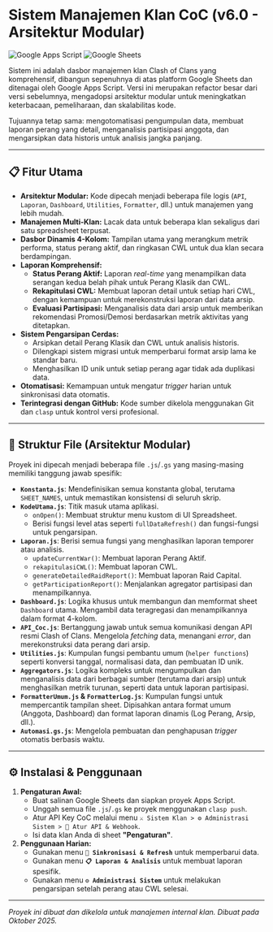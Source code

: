 # Sistem Manajemen Klan CoC (v6.0 - Arsitektur Modular)

![Google Apps Script](https://img.shields.io/badge/Google%20Apps%20Script-4285F4?style=for-the-badge&logo=google&logoColor=white) ![Google Sheets](https://img.shields.io/badge/Google%20Sheets-34A853?style=for-the-badge&logo=google-sheets&logoColor=white)

Sistem ini adalah dasbor manajemen klan Clash of Clans yang komprehensif, dibangun sepenuhnya di atas platform Google Sheets dan ditenagai oleh Google Apps Script. Versi ini merupakan refactor besar dari versi sebelumnya, mengadopsi arsitektur modular untuk meningkatkan keterbacaan, pemeliharaan, dan skalabilitas kode.

Tujuannya tetap sama: mengotomatisasi pengumpulan data, membuat laporan perang yang detail, menganalisis partisipasi anggota, dan mengarsipkan data historis untuk analisis jangka panjang.

---

## 📋 Fitur Utama

- **Arsitektur Modular:** Kode dipecah menjadi beberapa file logis (`API`, `Laporan`, `Dashboard`, `Utilities`, `Formatter`, dll.) untuk manajemen yang lebih mudah.
- **Manajemen Multi-Klan:** Lacak data untuk beberapa klan sekaligus dari satu spreadsheet terpusat.
- **Dasbor Dinamis 4-Kolom:** Tampilan utama yang merangkum metrik performa, status perang aktif, dan ringkasan CWL untuk dua klan secara berdampingan.
- **Laporan Komprehensif:**
    - **Status Perang Aktif:** Laporan *real-time* yang menampilkan data serangan kedua belah pihak untuk Perang Klasik dan CWL.
    - **Rekapitulasi CWL:** Membuat laporan detail untuk setiap hari CWL, dengan kemampuan untuk merekonstruksi laporan dari data arsip.
    - **Evaluasi Partisipasi:** Menganalisis data dari arsip untuk memberikan rekomendasi Promosi/Demosi berdasarkan metrik aktivitas yang ditetapkan.
- **Sistem Pengarsipan Cerdas:**
    - Arsipkan detail Perang Klasik dan CWL untuk analisis historis.
    - Dilengkapi sistem migrasi untuk memperbarui format arsip lama ke standar baru.
    - Menghasilkan ID unik untuk setiap perang agar tidak ada duplikasi data.
- **Otomatisasi:** Kemampuan untuk mengatur *trigger* harian untuk sinkronisasi data otomatis.
- **Terintegrasi dengan GitHub:** Kode sumber dikelola menggunakan Git dan `clasp` untuk kontrol versi profesional.

---

## 📂 Struktur File (Arsitektur Modular)

Proyek ini dipecah menjadi beberapa file `.js`/`.gs` yang masing-masing memiliki tanggung jawab spesifik:

-   **`Konstanta.js`**: Mendefinisikan semua konstanta global, terutama `SHEET_NAMES`, untuk memastikan konsistensi di seluruh skrip.
-   **`KodeUtama.js`**: Titik masuk utama aplikasi.
    -   `onOpen()`: Membuat struktur menu kustom di UI Spreadsheet.
    -   Berisi fungsi level atas seperti `fullDataRefresh()` dan fungsi-fungsi untuk pengarsipan.
-   **`Laporan.js`**: Berisi semua fungsi yang menghasilkan laporan temporer atau analisis.
    -   `updateCurrentWar()`: Membuat laporan Perang Aktif.
    -   `rekapitulasiCWL()`: Membuat laporan CWL.
    -   `generateDetailedRaidReport()`: Membuat laporan Raid Capital.
    -   `getParticipationReport()`: Menjalankan agregator partisipasi dan menampilkannya.
-   **`Dashboard.js`**: Logika khusus untuk membangun dan memformat sheet `Dashboard` utama. Mengambil data teragregasi dan menampilkannya dalam format 4-kolom.
-   **`API_Coc.js`**: Bertanggung jawab untuk semua komunikasi dengan API resmi Clash of Clans. Mengelola *fetching* data, menangani *error*, dan merekonstruksi data perang dari arsip.
-   **`Utilities.js`**: Kumpulan fungsi pembantu umum (`helper functions`) seperti konversi tanggal, normalisasi data, dan pembuatan ID unik.
-   **`Aggregators.js`**: Logika kompleks untuk mengumpulkan dan menganalisis data dari berbagai sumber (terutama dari arsip) untuk menghasilkan metrik turunan, seperti data untuk laporan partisipasi.
-   **`FormatterUmum.js` & `FormatterLog.js`**: Kumpulan fungsi untuk mempercantik tampilan sheet. Dipisahkan antara format umum (Anggota, Dashboard) dan format laporan dinamis (Log Perang, Arsip, dll.).
-   **`Automasi.gs.js`**: Mengelola pembuatan dan penghapusan *trigger* otomatis berbasis waktu.

---

## ⚙️ Instalasi & Penggunaan

1.  **Pengaturan Awal:**
    -   Buat salinan Google Sheets dan siapkan proyek Apps Script.
    -   Unggah semua file `.js`/`.gs` ke proyek menggunakan `clasp push`.
    -   Atur API Key CoC melalui menu `⚔️ Sistem Klan > ⚙️ Administrasi Sistem > 🔑 Atur API & Webhook`.
    -   Isi data klan Anda di sheet **"Pengaturan"**.
2.  **Penggunaan Harian:**
    -   Gunakan menu **`🔄 Sinkronisasi & Refresh`** untuk memperbarui data.
    -   Gunakan menu **`📋 Laporan & Analisis`** untuk membuat laporan spesifik.
    -   Gunakan menu **`⚙️ Administrasi Sistem`** untuk melakukan pengarsipan setelah perang atau CWL selesai.

---
*Proyek ini dibuat dan dikelola untuk manajemen internal klan. Dibuat pada Oktober 2025.*